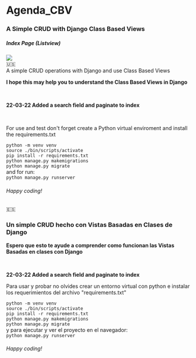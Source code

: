# Agenda_CBV
<h3>A Simple CRUD with Django Class Based Views</h3>
<h5>Index Page (Listview)</h5>
<img src="https://user-images.githubusercontent.com/17017747/159432299-20c3852b-6c15-4fce-989d-c9f5bc96e505.png">
<br>
🇺🇸
<br>
A simple CRUD operations with Django and use Class Based Views
<p><b>I hope this may help you to understand the Class Based Views in Django</b></p>
<br>
<p><b>22-03-22 Added a search field and paginate to index</b></p>
<br>
<p>For use and test don't forget create a Python virtual enviroment and install the requirements.txt</p>
<code>python -m venv venv</code>
<br>
<code>source ./bin/scripts/activate</code>
<br>
<code>pip install -r requirements.txt</code>
<br>
<code>python manage.py makemigrations</code>
<br>
<code>python manage.py migrate</code>
<br>
and for run:<br>
<code>python manage.py runserver</code>
<br>
<h6>Happy coding!</h6>
🇪🇸
<br>
<h3>Un simple CRUD hecho con Vistas Basadas en Clases de Django</h3>
<p><b>Espero que esto te ayude a comprender como funcionan las Vistas Basadas en clases con Django</b></p>
<br>
<p><b>22-03-22 Added a search field and paginate to index</b></p>
<p>Para usar y probar no olvides crear un entorno virtual con python e instalar los requerimientos del archivo "requirements.txt"</p>
<code>python -m venv venv</code>
<br>
<code>source ./bin/scripts/activate</code>
<br>
<code>pip install -r requirements.txt</code>
<br>
<code>python manage.py makemigrations</code>
<br>
<code>python manage.py migrate</code>
<br>
y para ejecutar y ver el proyecto en el navegador:<br>
<code>python manage.py runserver</code>
<h6>Happy coding!</h6>
